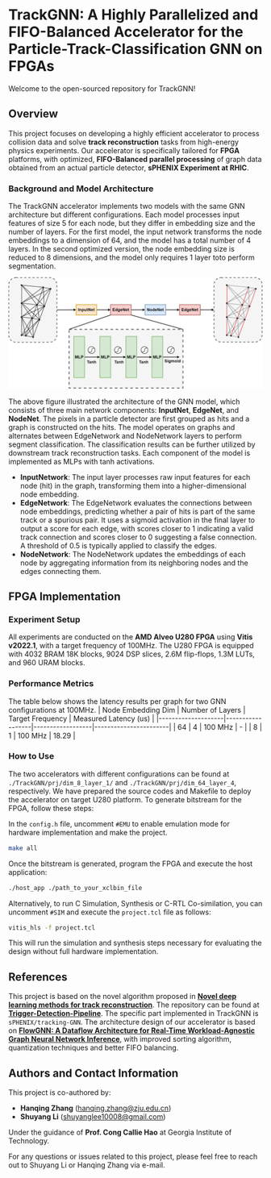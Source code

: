 # TrackGNN: A Highly Parallelized and FIFO-Balanced Accelerator for the Particle-Track-Classification GNN on FPGAs
Welcome to the open-sourced repository for TrackGNN!
## Overview
This project focuses on developing a highly efficient accelerator to process collision data and solve **track reconstruction** tasks from high-energy physics experiments. Our accelerator is specifically tailored for **FPGA** platforms, with optimized, **FIFO-Balanced parallel processing** of graph data obtained from an actual particle detector, **sPHENIX Experiment at RHIC**.

### Background and Model Architecture
The TrackGNN accelerator implements two models with the same GNN architecture but different configurations. Each model processes input features of size 5 for each node, but they differ in embedding size and the number of layers. For the first model, the input network transforms the node embeddings to a dimension of 64, and the model has a total number of 4 layers. In the second optimized version, the node embedding size is reduced to 8 dimensions, and the model only requires 1 layer toto perform segmentation.


![TrackGNN Architecture](image/model.jpg "Overview of GNN architecture for Track Segment Classification.")


The above figure illustrated the architecture of the GNN model, which consists of three main network components: **InputNet**, **EdgeNet**, and **NodeNet**. The pixels in a particle detector are first grouped as hits and a graph is constructed on the hits. The model operates on graphs and alternates between EdgeNetwork and NodeNetwork layers to perform segment classification. The classification results can be further utilized by downstream track reconstruction tasks. Each component of the model is implemented as MLPs with tanh activations.

- **InputNetwork**: The input layer processes raw input features for each node (hit) in the graph, transforming them into a higher-dimensional node embedding.
- **EdgeNetwork**: The EdgeNetwork evaluates the connections between node embeddings, predicting whether a pair of hits is part of the same track or a spurious pair. It uses a sigmoid activation in the final layer to output a score for each edge, with scores closer to 1 indicating a valid track connection and scores closer to 0 suggesting a false connection. A threshold of 0.5 is typically applied to classify the edges.
- **NodeNetwork**: The NodeNetwork updates the embeddings of each node by aggregating information from its neighboring nodes and the edges connecting them. 

## FPGA Implementation
### Experiment Setup
All experiments are conducted on the **AMD Alveo U280 FPGA** using **Vitis v2022.1**, with a target frequency of 100MHz. The U280 FPGA is equipped with 4032 BRAM 18K blocks, 9024 DSP slices, 2.6M flip-flops, 1.3M LUTs, and 960 URAM blocks.

### Performance Metrics
The table below shows the latency results per graph for two GNN configurations at 100MHz.
| Node Embedding Dim | Number of Layers | Target Frequency | Measured Latency (us) |
|--------------------|------------------|------------------|-----------------------|
| 64                 | 4                | 100 MHz          | -                     |
| 8                  | 1                | 100 MHz          | 18.29                 |

### How to Use
The two accelerators with different configurations can be found at `./TrackGNN/prj/dim_8_layer_1/` and `./TrackGNN/prj/dim_64_layer_4`, respectively. We have prepared the source codes and Makefile to deploy the accelerator on target U280 platform. To generate bitstream for the FPGA, follow these steps:

In the `config.h` file, uncomment  `#EMU` to enable emulation mode for hardware implementation and make the project.

```bash
make all
```

Once the bitstream is generated, program the FPGA and execute the host application:
```bash
./host_app ./path_to_your_xclbin_file
```
Alternatively, to run C Simulation, Synthesis or C-RTL Co-similation, you can uncomment `#SIM` and execute the `project.tcl` file as follows:
```bash
vitis_hls -f project.tcl
```
This will run the simulation and synthesis steps necessary for evaluating the design without full hardware implementation.

## References
This project is based on the novel algorithm proposed in [**Novel deep learning methods for track reconstruction**](https://arxiv.org/abs/1810.06111 ). The repository can be found at [**Trigger-Detection-Pipeline**](https://bitbucket.org/dtyu/trigger-detection-pipeline/src/main/). The specific part implemented in TrackGNN is `sPHENIX/tracking-GNN`. The architecture design of our accelerator is based on [**FlowGNN: A Dataflow Architecture for Real-Time Workload-Agnostic Graph Neural Network Inference**](https://ieeexplore.ieee.org/abstract/document/10071015), with improved sorting algorithm, quantization techniques and better FIFO balancing.

## Authors and Contact Information
This project is co-authored by:
- **Hanqing Zhang** (hanqing.zhang@zju.edu.cn)
- **Shuyang Li** (shuyanglee10008@gmail.com)

Under the guidance of **Prof. Cong Callie Hao** at Georgia Institute of Technology.

For any questions or issues related to this project, please feel free to reach out to Shuyang Li or Hanqing Zhang via e-mail. 
